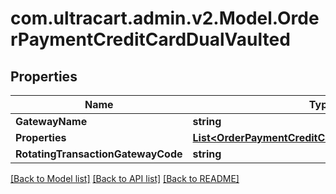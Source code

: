 
# com.ultracart.admin.v2.Model.OrderPaymentCreditCardDualVaulted

## Properties

Name | Type | Description | Notes
------------ | ------------- | ------------- | -------------
**GatewayName** | **string** |  | [optional] 
**Properties** | [**List&lt;OrderPaymentCreditCardDualVaultedProperty&gt;**](OrderPaymentCreditCardDualVaultedProperty.md) |  | [optional] 
**RotatingTransactionGatewayCode** | **string** |  | [optional] 

[[Back to Model list]](../README.md#documentation-for-models)
[[Back to API list]](../README.md#documentation-for-api-endpoints)
[[Back to README]](../README.md)

